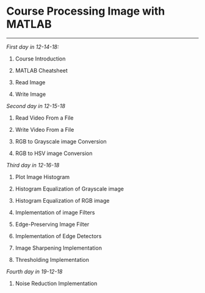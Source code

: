 # Course Processing Image with MATLAB
-------------------------------------------------------------
*First day in 12-14-18:*

  1. Course Introduction

  2. MATLAB Cheatsheet

  3. Read Image

  4. Write Image

*Second day in 12-15-18*

  1. Read Video From a File

  2. Write Video From a File

  3. RGB to Grayscale image Conversion

  4. RGB to HSV image Conversion

*Third day in 12-16-18*

  1. Plot Image Histogram

  2. Histogram Equalization of Grayscale image

  3. Histogram Equalization of RGB image

  4. Implementation of image Filters

  5. Edge-Preserving Image Filter

  6. Implementation of Edge Detectors

  7. Image Sharpening Implementation

  8. Thresholding Implementation

*Fourth day in 19-12-18*

  1. Noise Reduction Implementation
